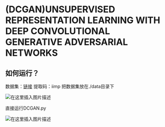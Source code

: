 # (DCGAN)UNSUPERVISED REPRESENTATION LEARNING WITH DEEP CONVOLUTIONAL GENERATIVE ADVERSARIAL NETWORKS
## 如何运行？
数据集：[链接](https://pan.baidu.com/s/1_175cKrlY5v8REpIZNOXGQ?qq-pf-to=pcqq.c2c#list/path=/)
提取码：iimp 
把数据集放在./data目录下

![在这里插入图片描述](https://img-blog.csdnimg.cn/0df15314b86c41a295dfb68bf2754969.png)

直接运行DCGAN.py

![在这里插入图片描述](https://img-blog.csdnimg.cn/0409ac9f7f214978b27fafc14d3631af.png?x-oss-process=image/watermark,type_d3F5LXplbmhlaQ,shadow_50,text_Q1NETiBAaWlpaWlpaW1w,size_20,color_FFFFFF,t_70,g_se,x_16)
